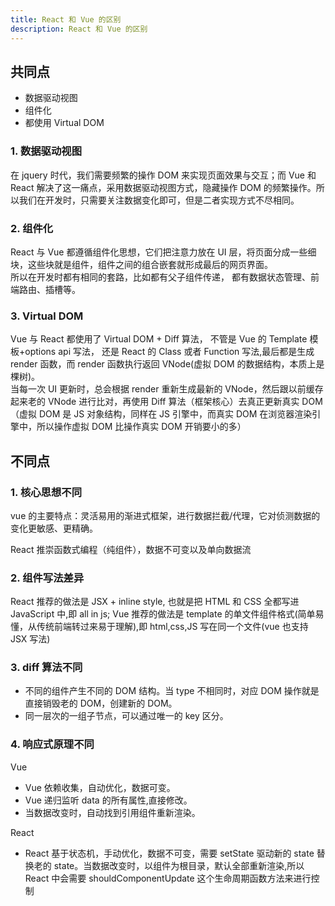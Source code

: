 ```yaml
---
title: React 和 Vue 的区别
description: React 和 Vue 的区别
---
```


## 共同点

- 数据驱动视图
- 组件化
- 都使用 Virtual DOM

### 1. 数据驱动视图

在 jquery 时代，我们需要频繁的操作 DOM 来实现页面效果与交互；而 Vue 和 React 解决了这一痛点，采用数据驱动视图方式，隐藏操作 DOM 的频繁操作。所以我们在开发时，只需要关注数据变化即可，但是二者实现方式不尽相同。

### 2. 组件化

React 与 Vue 都遵循组件化思想，它们把注意力放在 UI 层，将页面分成一些细块，这些块就是组件，组件之间的组合嵌套就形成最后的网页界面。  
所以在开发时都有相同的套路，比如都有父子组件传递， 都有数据状态管理、前端路由、插槽等。

### 3. Virtual DOM

Vue 与 React 都使用了 Virtual DOM + Diff 算法， 不管是 Vue 的 Template 模板+options api 写法， 还是 React 的 Class 或者 Function 写法,最后都是生成 render 函数，而 render 函数执行返回 VNode(虚拟 DOM 的数据结构，本质上是棵树)。  
当每一次 UI 更新时，总会根据 render 重新生成最新的 VNode，然后跟以前缓存起来老的 VNode 进行比对，再使用 Diff 算法（框架核心）去真正更新真实 DOM（虚拟 DOM 是 JS 对象结构，同样在 JS 引擎中，而真实 DOM 在浏览器渲染引擎中，所以操作虚拟 DOM 比操作真实 DOM 开销要小的多）

## 不同点

### 1. 核心思想不同

vue 的主要特点：灵活易用的渐进式框架，进行数据拦截/代理，它对侦测数据的变化更敏感、更精确。

React 推崇函数式编程（纯组件），数据不可变以及单向数据流

### 2. 组件写法差异

React 推荐的做法是 JSX + inline style, 也就是把 HTML 和 CSS 全都写进 JavaScript 中,即 all in js; Vue 推荐的做法是 template 的单文件组件格式(简单易懂，从传统前端转过来易于理解),即 html,css,JS 写在同一个文件(vue 也支持 JSX 写法)

### 3. diff 算法不同

- 不同的组件产生不同的 DOM 结构。当 type 不相同时，对应 DOM 操作就是直接销毁老的 DOM，创建新的 DOM。
- 同一层次的一组子节点，可以通过唯一的 key 区分。

### 4. 响应式原理不同

Vue

- Vue 依赖收集，自动优化，数据可变。
- Vue 递归监听 data 的所有属性,直接修改。
- 当数据改变时，自动找到引用组件重新渲染。

React

- React 基于状态机，手动优化，数据不可变，需要 setState 驱动新的 state 替换老的 state。当数据改变时，以组件为根目录，默认全部重新渲染,所以 React 中会需要 shouldComponentUpdate 这个生命周期函数方法来进行控制

